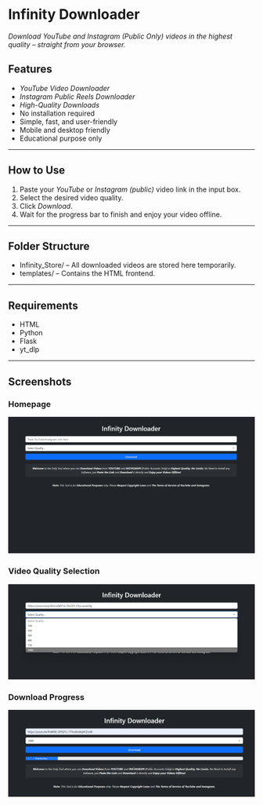 # Infinity Downloader

*Download YouTube and Instagram (Public Only) videos in the highest quality – straight from your browser.*

## Features

- *YouTube Video Downloader*
- *Instagram Public Reels Downloader*
- *High-Quality Downloads*
- No installation required
- Simple, fast, and user-friendly
- Mobile and desktop friendly
- Educational purpose only

---

## How to Use

1. Paste your *YouTube* or *Instagram (public)* video link in the input box.
2. Select the desired video quality.
3. Click *Download*.
4. Wait for the progress bar to finish and enjoy your video offline.

---

## Folder Structure

- Infinity_Store/ – All downloaded videos are stored here temporarily.
- templates/ – Contains the HTML frontend.

---

## Requirements

- HTML
- Python
- Flask
- yt_dlp

---

## Screenshots

### Homepage

![Home Screenshot](screenshots/Screenshot1.png)

### Video Quality Selection

![Quality Selection](screenshots/Screenshot2.png)

### Download Progress

![Progress Bar](screenshots/Screenshot3.png)
